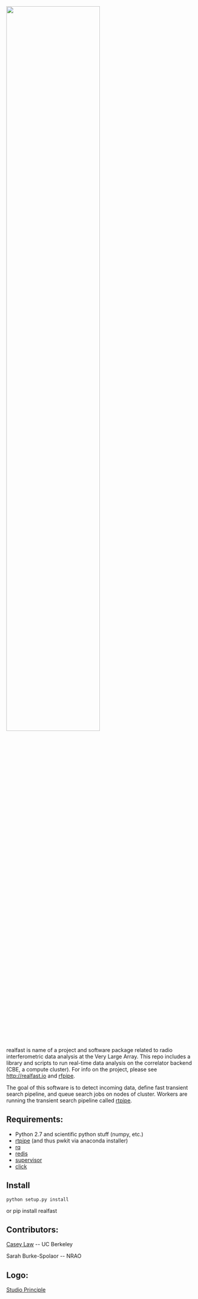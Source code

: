 <img src=https://github.com/realfastvla/realfast/blob/gh-pages/images/realfast_black.png width=70% align="middle">

realfast is name of a project and software package related to radio interferometric data analysis at the Very Large Array. This repo includes a library and scripts to run real-time data analysis on the correlator backend (CBE, a compute cluster). For info on the project, please see http://realfast.io and [rfpipe](http://github.com/realfastvla/rfpipe).

The goal of this software is to detect incoming data, define fast transient search pipeline, and queue search jobs on nodes of cluster. Workers are running the transient search pipeline called [rtpipe](http://github.com/caseyjlaw/rtpipe).

Requirements:
---
* Python 2.7 and scientific python stuff (numpy, etc.)
* [rtpipe](http://github.com/caseyjlaw/rtpipe) (and thus pwkit via anaconda installer)
* [rq](http://python-rq.org)
* [redis](http://redis.io)
* [supervisor](http://supervisord.org)
* [click](http://click.pocoo.org/)

Install
---
    python setup.py install
or
    pip install realfast

Contributors:
---

[Casey Law](http://www.twitter.com/caseyjlaw) -- UC Berkeley

Sarah Burke-Spolaor -- NRAO

Logo:
---
[Studio Principle](https://www.studioprinciple.com)
